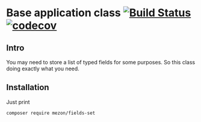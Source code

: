 # Base application class [![Build Status](https://travis-ci.com/alexdodonov/mezon-fields-set.svg?branch=master)](https://travis-ci.com/alexdodonov/mezon-fields-set) [![codecov](https://codecov.io/gh/alexdodonov/mezon-fields-set/branch/master/graph/badge.svg)](https://codecov.io/gh/alexdodonov/mezon-fields-set)

## Intro

You may need to store a list of typed fields for some purposes. So this class doing exactly what  you need.

## Installation

Just print

```
composer require mezon/fields-set
```